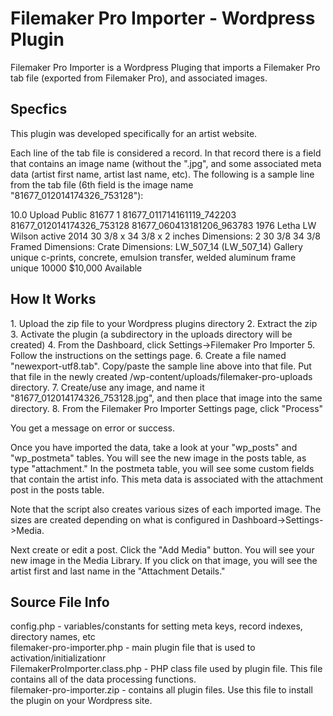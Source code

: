 <h1>Filemaker Pro Importer - Wordpress Plugin</h1>
Filemaker Pro Importer is a Wordpress Pluging that imports a Filemaker Pro tab file (exported from Filemaker Pro), and associated images.

<h2>Specfics</h2>
This plugin was developed specifically for an artist website. 

Each line of the tab file is considered a record. In that record there is a field that contains an image name (without the ".jpg", and some associated meta data (artist first name, artist last name, etc). The following is a sample line from the tab file (6th field is the image name "81677_012014174326_753128"):

10.0	Upload	Public	81677	1	81677_011714161119_742203	81677_012014174326_753128	81677_060413181206_963783		1976		Letha	LW	Wilson					active												2014		30 3/8 x 34 3/8 x 2 inches											Dimensions:	2	30 3/8	34 3/8								Framed Dimensions:											Crate Dimensions:													LW_507_14	(LW_507_14)	Gallery		unique c-prints, concrete, emulsion transfer, welded aluminum frame				unique	10000	$10,000						Available

<h2>How It Works</h2>
1. Upload the zip file to your Wordpress plugins directory
2. Extract the zip
3. Activate the plugin (a subdirectory in the uploads directory will be created)
4. From the Dashboard, click Settings->Filemaker Pro Importer
5. Follow the instructions on the settings page.
6. Create a file named "newexport-utf8.tab". Copy/paste the sample line above into that file. Put that file in the newly created /wp-content/uploads/filemaker-pro-uploads directory. 
7. Create/use any image, and name it "81677_012014174326_753128.jpg", and then place that image into the same directory.
8. From the Filemaker Pro Importer Settings page, click "Process"

You get a message on error or success.

Once you have imported the data, take a look at your "wp_posts" and "wp_postmeta" tables. You will see the new image in the posts table, as type "attachment." In the postmeta table, you will see some custom fields that contain the artist info. This meta data is associated with the attachment post in the posts table.

Note that the script also creates various sizes of each imported image. The sizes are created depending on what is configured in Dashboard->Settings->Media.

Next create or edit a post. Click the "Add Media" button. You will see your new image in the Media Library. If you click on that image, you will see the artist first and last name in the "Attachment Details."
 
<h2>Source File Info</h2>
config.php - variables/constants for setting meta keys, record indexes, directory names, etc<br />
filemaker-pro-importer.php - main plugin file that is used to activation/initializationr<br />
FilemakerProImporter.class.php - PHP class file used by plugin file. This file contains all of the data processing functions.<br />
filemaker-pro-importer.zip - contains all plugin files. Use this file to install the plugin on your Wordpress site.
<br />


